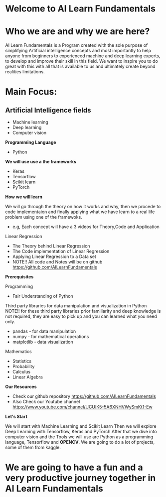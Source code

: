 # Welcome to AI Learn Fundamentals
# Who we are and why we are here?
AI Learn Fundamentals is a Program created with the sole purpose of simplifying Artificial intelligence concepts and most importantly to help anyone from beginners to experienced machine and deep learning experts, to develop and improve their skill in this field. We want to inspire you to do great with this with all that is available to us and ultimately create beyond realities limitations.
# Main Focus:
## **Artificial Intelligence fields**

* Machine learning
* Deep learning
* Computer vision

**Programming Language**

* Python

**We will use use a the frameworks**
* Keras
* Tensorflow
* Scikit learn
* PyTorch

**How we will learn**

We will go through the theory on how it works and why, then we procede to code implementaion and finally applying what we have learn to a real life problem using one of the framewoks.

* e.g, Each concept will have a 3 videos for Theory,Code and Application

Linear Regression
* The Theory behind Linear Regression
* The Code implementation of Linear Regression
* Applying Linear Regression to a Data set
* NOTE!! All code and Notes will be on github https://github.com/AILearnFundamentals

**Prerequisites**

Programming

*   Fair Understanding of Python

Third party libraries for data manipulation and visualization in Python
NOTE!! for these third party libraries prior familiarity and deep knowledge is not required, they are easy to pick up and you can       learned what you need only.

*   pandas - for data manipulation
*   numpy - for mathematical operations
*   matplotlib - data visualization

Mathematics

* Statistics
* Probability
* Calculus
* Linear Algebra

**Our Resources**

* Check our github repository https://github.com/AILearnFundamentals
* Also Check our Youtube channel https://www.youtube.com/channel/UCUIK5-5A6XNHVWySmKt1-Ew

**Let's Start**

We will start with Machine Learning and Scikit Learn
Then we will explore Deep Learning with Tensorflow, Keras and PyTorch
After that we dive into computer vision and the Tools we will use are Python as a programming language, Tensorflow and **OPENCV**.
We are going to do a lot of projects, some of them from kaggle.
# **We are going to have a fun and a very productive journey together in AI Learn Fundamentals**

